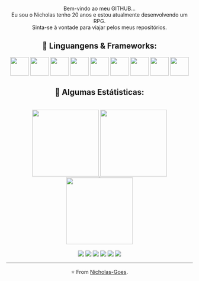 <div align="center" style="margin-top: 25px">
  <p style="margin-top: 25px; text-align: center">Bem-vindo ao meu GITHUB...
  <br>Eu sou o Nicholas tenho 20 anos e estou atualmente desenvolvendo um RPG.
  <br>Sinta-se à vontade para viajar pelos meus repositórios.
</p>  

<div>

## 🌊 Linguangens & Frameworks:
<div align="center" style="display: inline_block;">
  <img width="50px" src="https://cdn.jsdelivr.net/gh/devicons/devicon/icons/html5/html5-original.svg" />
  <img width="50px" src="https://cdn.jsdelivr.net/gh/devicons/devicon/icons/css3/css3-original.svg"/>
  <img width="50px" src="https://cdn.jsdelivr.net/gh/devicons/devicon/icons/javascript/javascript-plain.svg"/>
  <img width="50px" src="https://cdn.jsdelivr.net/gh/devicons/devicon/icons/kotlin/kotlin-original.svg" />
  <img width="50px" src="https://cdn.jsdelivr.net/gh/devicons/devicon/icons/dart/dart-original.svg" />
  <img width="50px" src="https://cdn.jsdelivr.net/gh/devicons/devicon/icons/flutter/flutter-original.svg" />
  <img width="50px" src="https://cdn.jsdelivr.net/gh/devicons/devicon/icons/react/react-original.svg" />
  <img width="50px" src="https://cdn.jsdelivr.net/gh/devicons/devicon/icons/tailwindcss/tailwindcss-plain.svg" />
  <img width="50px" src="https://cdn.jsdelivr.net/gh/devicons/devicon/icons/sass/sass-original.svg"/>  
</div>

 ## 🌊 Algumas Estátisticas:
 <div align="center"><br>
  <a href="https://github.com/Nicholas-Goes">
    <img height="180em" src="https://github-readme-stats.vercel.app/api?username=Nicholas-Goes&show_icons=true&bg_color=ffffff&icon_color=0054DD&title_color=0054DD&hide_border=true&text_color=000000&locale=pt-br&count_private=true"/>
    <img height="180em" src="https://github-readme-stats.vercel.app/api/top-langs/?username=Nicholas-Goes&langs_count=7&bg_color=ffffff&icon_color=0054DD&title_color=0054DD&hide_border=true&text_color=000000&locale=pt-br&count_private=true&layout=compact"/>
  <br>
    <img height="180em" src="http://github-readme-streak-stats.herokuapp.com?user=Nicholas-Goes&date_format=M%20j%5B%2C%20Y%5D&fire=0054DD&border=0054DD&ring=0054DD&currStreakNum=0054DD&&hide_border=true&currStreakLabel=0054DD"/>
</div><br>
  
<div align="center" style="display: inline_block">
    <a href="https://www.linkedin.com/in/nicholasgoes" target="_blank"><img src="https://img.shields.io/badge/LinkedIn-ffffff?style=for-the-badge&logo=linkedin&logoColor=0054DD" target="_blank"></a> 
    <a href="https://www.instagram.com/nicholasfgoes" target="_blank"><img src="https://img.shields.io/badge/Instagram-ffffff?style=for-the-badge&logo=instagram&logoColor=0054DD" target="_blank"></a>
    <a href="https://twitter.com/NicholasGoes"><img src="https://img.shields.io/badge/Twitter-ffffff?style=for-the-badge&logo=twitter&logoColor=0054DD" target="_blank"></a>
    <a href="https://www.facebook.com/GoesNicholas"><img src="https://img.shields.io/badge/Facebook-ffffff?style=for-the-badge&logo=facebook&logoColor=0054DD" target="_blank"></a>
    <a href="https://myanimelist.net/profile/Nicholas_Goes"><img src="https://img.shields.io/badge/Myanimelist-ffffff?style=for-the-badge&logo=myanimelist&logoColor=0054DD" target="_blank"></a>
    <a href = "mailto:nicholasfernandesdegoes@gmail.com"><img src="https://img.shields.io/badge/Gmail-ffffff?style=for-the-badge&logo=gmail&logoColor=0054DD" target="_blank"></a>
 </div>
 <hr>

<div>

⭐️ From [Nicholas-Goes](https://github.com/Nicholas-Goes).
